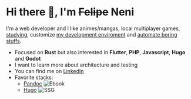 
# Hi there 👋, I'm ~~Felipe~~ Neni

I'm a web developer and I like animes/mangas, local multiplayer games, [studying](http://neni.dev/ead), customize [my development enviroment](http://d.neni.dev) and [automate boring stuffs](http://neni.dev/log).

- Focused on **Rust** but also interested in **Flutter**, **PHP**, **Javascript**, **Hugo** and **Godot**
- I want to learn more about architecture and testing
- You can find me on [LinkedIn](https://www.linkedin.com/in/nenitf/)
- Favorite stacks:
  <!-- - [PHP, PHPUnit, Laravel, Sail and PostgreSQL]() ![web backend](https://img.shields.io/badge/%20-web%20backend-blue) -->
  <!-- - [Flutter]() ![mobile](https://img.shields.io/badge/%20-web%20backend-blue) -->
  <!-- - [React, Jest, Cypress and Typescript]() ![web frontend](https://img.shields.io/badge/%20-web%20frontend-blue) -->
  <!-- - [Rust]() ![cli](https://img.shields.io/badge/%20-CLI-blue) -->
  - [Pandoc](https://github.com/nenitf/intro-dev-web) ![Ebook](https://img.shields.io/badge/%20-Ebookhttps://github.com/nenitf/intro-dev-web#readme-blue)
  - [Hugo](https://github.com/nenitf/blog_projeto-bilingue) ![SSG](https://img.shields.io/badge/%20-SSG-blue)
